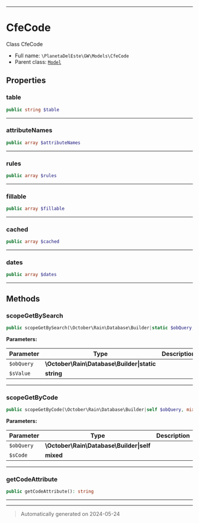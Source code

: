 ***

# CfeCode

Class CfeCode



* Full name: `\PlanetaDelEste\GW\Models\CfeCode`
* Parent class: [`Model`](../../../Model.md)



## Properties


### table



```php
public string $table
```






***

### attributeNames



```php
public array $attributeNames
```






***

### rules



```php
public array $rules
```






***

### fillable



```php
public array $fillable
```






***

### cached



```php
public array $cached
```






***

### dates



```php
public array $dates
```






***

## Methods


### scopeGetBySearch



```php
public scopeGetBySearch(\October\Rain\Database\Builder|static $obQuery, string $sValue): \October\Rain\Database\Builder|static
```








**Parameters:**

| Parameter | Type | Description |
|-----------|------|-------------|
| `$obQuery` | **\October\Rain\Database\Builder&#124;static** |  |
| `$sValue` | **string** |  |





***

### scopeGetByCode



```php
public scopeGetByCode(\October\Rain\Database\Builder|self $obQuery, mixed $sCode): \October\Rain\Database\Builder|self
```








**Parameters:**

| Parameter | Type | Description |
|-----------|------|-------------|
| `$obQuery` | **\October\Rain\Database\Builder&#124;self** |  |
| `$sCode` | **mixed** |  |





***

### getCodeAttribute



```php
public getCodeAttribute(): string
```












***


***
> Automatically generated on 2024-05-24
